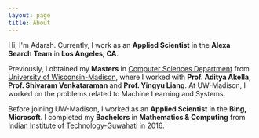 ```yaml
---
layout: page
title: About
---
```



<!-- ## Hi.  -->

  Hi, I'm Adarsh. Currently, I work as an **Applied Scientist** in the **Alexa Search Team** in **Los Angeles, CA**. 
  
  Previously, I obtained my **Masters** in [Computer Sciences Department](https://www.cs.wisc.edu/) from [University of Wisconsin-Madison](https://www.wisc.edu/), where I worked with **Prof. Aditya Akella**, **Prof. Shivaram Venkataraman** and **Prof. Yingyu Liang**. At UW-Madison, I worked on the problems related to Machine Learning and Systems. 
 
  Before joining UW-Madison, I worked as an **Applied Scientist** in the **Bing, Microsoft**. I completed my **Bachelors** in **Mathematics & Computing** from [Indian Institute of Technology-Guwahati](https://www.iitg.ac.in/) in 2016.

       

<!-- ## Setup

Some fun facts about the setup of this project include:

- Built for [Jekyll](https://jekyllrb.com)
- Developed on GitHub and hosted for free on [GitHub Pages](https://pages.github.com)
- Coded with [Atom](https://atom.io), an amazing open source code editor

Have questions or suggestions? Feel free to [open an issue on GitHub](https://github.com/poole/poole/issues/new) or [ask me on Twitter](https://twitter.com/mdo).

Thanks for reading! -->
